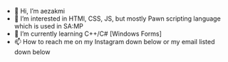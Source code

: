 - 👋 Hi, I’m aezakmi
- 👀 I’m interested in HTMl, CSS, JS, but mostly Pawn scripting language which is used in SA:MP
- 🌱 I’m currently learning C++/C# [Windows Forms]
- 📫 How to reach me on my Instagram down below or my email listed down below

<!---
Instagram: [https://www.instagram.com/__aezakmi._/]
Email: [aezakmioffice@gmail.com]
Site: [http://aezakmi.rf.gd/?i=1]
SOON HTTPS DOMAIN...
--->
